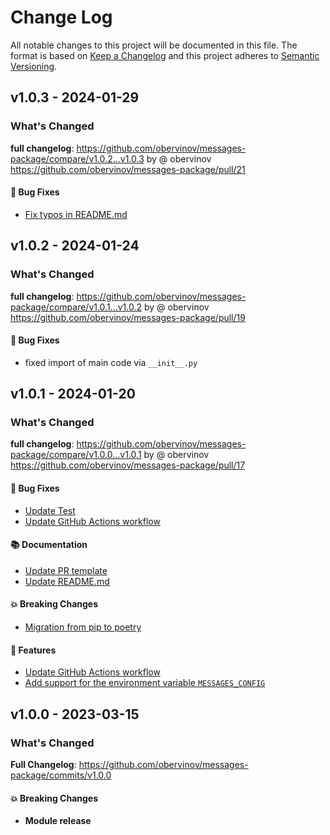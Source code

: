 # Change Log
All notable changes to this project will be documented in this file.
The format is based on [Keep a Changelog](http://keepachangelog.com/) and this project adheres to [Semantic Versioning](http://semver.org/).


## v1.0.3 - 2024-01-29
### What's Changed
**full changelog**: https://github.com/obervinov/messages-package/compare/v1.0.2...v1.0.3 by @ obervinov https://github.com/obervinov/messages-package/pull/21
#### 🐛 Bug Fixes
* [Fix typos in README.md](https://github.com/obervinov/messages-package/issues/20)


## v1.0.2 - 2024-01-24
### What's Changed
**full changelog**: https://github.com/obervinov/messages-package/compare/v1.0.1...v1.0.2 by @ obervinov https://github.com/obervinov/messages-package/pull/19
#### 🐛 Bug Fixes
* fixed import of main code via `__init__.py`


## v1.0.1 - 2024-01-20
### What's Changed
**full changelog**: https://github.com/obervinov/messages-package/compare/v1.0.0...v1.0.1 by @ obervinov https://github.com/obervinov/messages-package/pull/17
#### 🐛 Bug Fixes
* [Update Test](https://github.com/obervinov/messages-package/issues/6)
* [Update GitHub Actions workflow](https://github.com/obervinov/messages-package/issues/7)
#### 📚 Documentation
* [Update PR template](https://github.com/obervinov/messages-package/issues/10)
* [Update README.md](https://github.com/obervinov/messages-package/issues/4)
#### 💥 Breaking Changes
* [Migration from pip to poetry](https://github.com/obervinov/messages-package/issues/3)
#### 🚀 Features
* [Update GitHub Actions workflow](https://github.com/obervinov/messages-package/issues/7)
* [Add support for the environment variable `MESSAGES_CONFIG`](https://github.com/obervinov/messages-package/issues/15)


## v1.0.0 - 2023-03-15
### What's Changed
**Full Changelog**: https://github.com/obervinov/messages-package/commits/v1.0.0
#### 💥 Breaking Changes
* **Module release**
